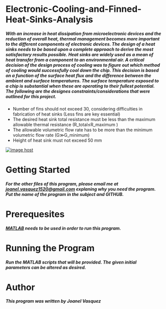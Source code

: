 # Electronic-Cooling-and-Finned-Heat-Sinks-Analysis
##### With an increase in heat dissipation from microelectronic devices and the reduction of overall heat, thermal management becomes more important to the different components of electronic devices. The design of a heat sinks needs to be based upon a complete approach to derive the most satisfactory results possible. Heat sinks are widely used as a mean of heat transfer from a component to an environmental air. A critical decision of the design process of cooling was to figure out which method of cooling would successfully cool down the chip. This decision is based on a function of the surface heat flux and the difference between the ambient and surface temperatures. The surface temperature exposed to a chip is substantial when these are operating to their fullest potential. The following are the designes constraints/considerations that were outlined for this project.
 * Number of fins should not exceed 30, considering difficulties in fabrication of heat sinks (Less fins are key essential)
 * The desired heat sink total resistance must be less than the maximum allowable thermal resistance (R_total≤R_maximum )
 * The allowable volumetric flow rate has to be more than the minimum volumetric flow rate (G≫G_minimum)
 * Height of heat sink must not exceed 50 mm

<a href="http://imgbox.com/P5XAMiiW" target="_blank"><img src="https://thumbs.imgbox.com/b0/d5/P5XAMiiW_t.png" alt="image host"/></a>
# __Getting Started__
##### For the other files of this program, please email me at joanel.vasquez1520@gmail.com explaning why you need the program. Put the name of the program in the subject and GITHUB. 
# __Prerequesites__
##### [MATLAB](https://www.mathworks.com/products/matlab.html) needs to be used in order to run this program. 
# __Running the Program__
##### Run the MATLAB scripts that will be provided. The given initial parameters can be altered as desired. 
# __Author__
##### This program was written by Joanel Vasquez
